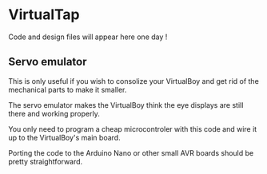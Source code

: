 # VirtualTap

Code and design files will appear here one day !

## Servo emulator

This is only useful if you wish to consolize your VirtualBoy and get rid of the mechanical parts to make it smaller.

The servo emulator makes the VirtualBoy think the eye displays are still there and working properly.

You only need to program a cheap microcontroler with this code and wire it up to the VirtualBoy's main board.

Porting the code to the Arduino Nano or other small AVR boards should be pretty straightforward.